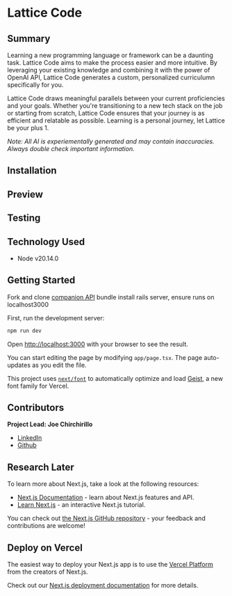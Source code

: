 # Lattice Code

## Summary
Learning a new programming language or framework can be a daunting task. Lattice Code aims to make the process easier and more intuitive. By leveraging your existing knowledge and combining it with the power of OpenAI API, Lattice Code generates a custom, personalized curriculumn specifically for you. 

Lattice Code draws meaningful parallels between your current proficiencies and your goals. Whether you're transitioning to a new tech stack on the job or starting from scratch, Lattice Code ensures that your journey is as efficient and relatable as possible. Learning is a personal journey, let Lattice be your plus 1.

*Note: All AI is experiementally generated and may contain inaccuracies. Always double check important information.* 

## Installation

## Preview

## Testing

## Technology Used
  - Node v20.14.0

## Getting Started

Fork and clone [companion API](https://github.com/jchirch/lattice_code_api)
bundle install
rails server, ensure runs on localhost3000

First, run the development server:

```bash
npm run dev

```

Open [http://localhost:3000](http://localhost:3000) with your browser to see the result.

You can start editing the page by modifying `app/page.tsx`. The page auto-updates as you edit the file.

This project uses [`next/font`](https://nextjs.org/docs/app/building-your-application/optimizing/fonts) to automatically optimize and load [Geist](https://vercel.com/font), a new font family for Vercel.

## Contributors

**Project Lead: Joe Chirchirillo**
  - [LinkedIn](https://www.linkedin.com/in/joechirchirillo/)
  - [Github](https://github.com/jchirch)



## Research Later

To learn more about Next.js, take a look at the following resources:

- [Next.js Documentation](https://nextjs.org/docs) - learn about Next.js features and API.
- [Learn Next.js](https://nextjs.org/learn) - an interactive Next.js tutorial.

You can check out [the Next.js GitHub repository](https://github.com/vercel/next.js) - your feedback and contributions are welcome!

## Deploy on Vercel

The easiest way to deploy your Next.js app is to use the [Vercel Platform](https://vercel.com/new?utm_medium=default-template&filter=next.js&utm_source=create-next-app&utm_campaign=create-next-app-readme) from the creators of Next.js.

Check out our [Next.js deployment documentation](https://nextjs.org/docs/app/building-your-application/deploying) for more details.
